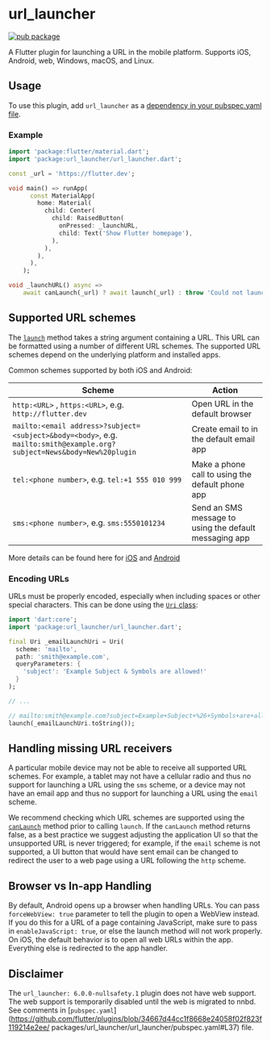 # url_launcher

[![pub package](https://img.shields.io/pub/v/url_launcher.svg)](https://pub.dartlang.org/packages/url_launcher)

A Flutter plugin for launching a URL in the mobile platform. Supports
iOS, Android, web, Windows, macOS, and Linux.

## Usage
To use this plugin, add `url_launcher` as a [dependency in your pubspec.yaml file](https://flutter.dev/platform-plugins/).

### Example

``` dart
import 'package:flutter/material.dart';
import 'package:url_launcher/url_launcher.dart';

const _url = 'https://flutter.dev';

void main() => runApp(
      const MaterialApp(
        home: Material(
          child: Center(
            child: RaisedButton(
              onPressed: _launchURL,
              child: Text('Show Flutter homepage'),
            ),
          ),
        ),
      ),
    );

void _launchURL() async =>
    await canLaunch(_url) ? await launch(_url) : throw 'Could not launch $_url';
```

## Supported URL schemes

The [`launch`](https://www.dartdocs.org/documentation/url_launcher/latest/url_launcher/launch.html) method
takes a string argument containing a URL. This URL
can be formatted using a number of different URL schemes. The supported
URL schemes depend on the underlying platform and installed apps.

Common schemes supported by both iOS and Android:

| Scheme | Action |
|---|---|
| `http:<URL>` , `https:<URL>`, e.g. `http://flutter.dev` | Open URL in the default browser |
| `mailto:<email address>?subject=<subject>&body=<body>`, e.g. `mailto:smith@example.org?subject=News&body=New%20plugin` | Create email to <email address> in the default email app |
| `tel:<phone number>`, e.g. `tel:+1 555 010 999` | Make a phone call to <phone number> using the default phone app |
| `sms:<phone number>`, e.g. `sms:5550101234` | Send an SMS message to <phone number> using the default messaging app |

More details can be found here for [iOS](https://developer.apple.com/library/content/featuredarticles/iPhoneURLScheme_Reference/Introduction/Introduction.html) and [Android](https://developer.android.com/guide/components/intents-common.html)

### Encoding URLs

URLs must be properly encoded, especially when including spaces or other special characters. This can be done using the [`Uri` class](https://api.dart.dev/stable/2.7.1/dart-core/Uri-class.html):
```dart
import 'dart:core';
import 'package:url_launcher/url_launcher.dart';

final Uri _emailLaunchUri = Uri(
  scheme: 'mailto',
  path: 'smith@example.com',
  queryParameters: {
    'subject': 'Example Subject & Symbols are allowed!'
  }
);

// ...

// mailto:smith@example.com?subject=Example+Subject+%26+Symbols+are+allowed%21
launch(_emailLaunchUri.toString());
```

## Handling missing URL receivers

A particular mobile device may not be able to receive all supported URL schemes.
For example, a tablet may not have a cellular radio and thus no support for
launching a URL using the `sms` scheme, or a device may not have an email app
and thus no support for launching a URL using the `email` scheme.

We recommend checking which URL schemes are supported using the
[`canLaunch`](https://www.dartdocs.org/documentation/url_launcher/latest/url_launcher/canLaunch.html)
method prior to calling `launch`. If the `canLaunch` method returns false, as a
best practice we suggest adjusting the application UI so that the unsupported
URL is never triggered; for example, if the `email` scheme is not supported, a
UI button that would have sent email can be changed to redirect the user to a
web page using a URL following the `http` scheme.

## Browser vs In-app Handling
By default, Android opens up a browser when handling URLs. You can pass
`forceWebView: true` parameter to tell the plugin to open a WebView instead.
If you do this for a URL of a page containing JavaScript, make sure to pass in
`enableJavaScript: true`, or else the launch method will not work properly. On
iOS, the default behavior is to open all web URLs within the app. Everything
else is redirected to the app handler.

## Disclaimer
The `url_launcher: 6.0.0-nullsafety.1` plugin does not have web support. 
The web support is temporarily disabled until the web is migrated to nnbd.
See comments in [`pubspec.yaml`](https://github.com/flutter/plugins/blob/34667d44cc1f8668e24058f02f823f119214e2ee/
packages/url_launcher/url_launcher/pubspec.yaml#L37) file.
